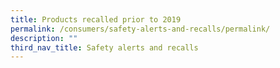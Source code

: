 ```yaml
---
title: Products recalled prior to 2019
permalink: /consumers/safety-alerts-and-recalls/permalink/
description: ""
third_nav_title: Safety alerts and recalls
---
```

